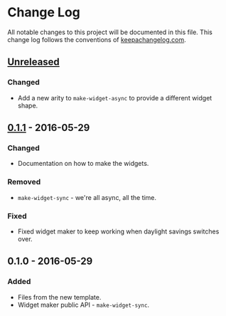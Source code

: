 # Change Log
All notable changes to this project will be documented in this file. This change log follows the conventions of [keepachangelog.com](http://keepachangelog.com/).

## [Unreleased]
### Changed
- Add a new arity to `make-widget-async` to provide a different widget shape.

## [0.1.1] - 2016-05-29
### Changed
- Documentation on how to make the widgets.

### Removed
- `make-widget-sync` - we're all async, all the time.

### Fixed
- Fixed widget maker to keep working when daylight savings switches over.

## 0.1.0 - 2016-05-29
### Added
- Files from the new template.
- Widget maker public API - `make-widget-sync`.

[Unreleased]: https://github.com/your-name/clj-img-ngram/compare/0.1.1...HEAD
[0.1.1]: https://github.com/your-name/clj-img-ngram/compare/0.1.0...0.1.1
